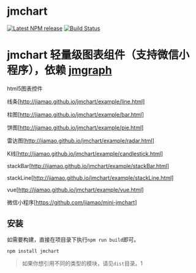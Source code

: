 jmchart
=========

[![Latest NPM release][npm-badge]][npm-badge-url]
[![Build Status](https://travis-ci.org/jiamao/jmchart.svg?branch=master)](https://travis-ci.org/jiamao/jmchart)

jmchart 轻量级图表组件（支持微信小程序），依赖 [jmgraph](https://github.com/jiamao/jmgraph)
=======

html5图表控件

线条[http://jiamao.github.io/jmchart/example/line.html]

柱图[http://jiamao.github.io/jmchart/example/bar.html]

饼图[http://jiamao.github.io/jmchart/example/pie.html]

雷达图[http://jiamao.github.io/jmchart/example/radar.html]

K线[http://jiamao.github.io/jmchart/example/candlestick.html]

stackBar[http://jiamao.github.io/jmchart/example/stackBar.html]

stackLine[http://jiamao.github.io/jmchart/example/stackLine.html]

vue[http://jiamao.github.io/jmchart/example/vue.html]

微信小程序[https://github.com/jiamao/mini-jmchart]


安装
---
如需要构建，直接在项目录下执行`npm run build`即可。
```shell
npm install jmchart
```

> 如果你想引用不同的类型的模块，请见`dist`目录。1
>
[npm-badge]: https://img.shields.io/npm/v/jmchart.svg
[npm-badge-url]: https://www.npmjs.com/package/jmchart